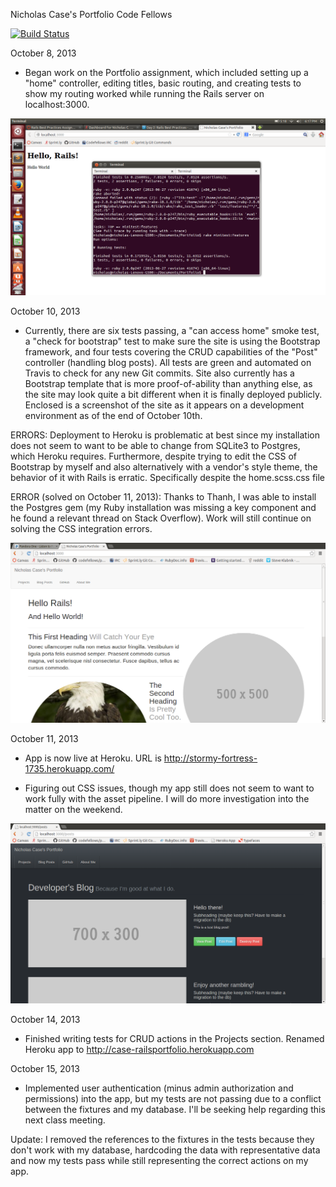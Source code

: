 Nicholas Case's Portfolio
Code Fellows

[![Build Status](https://travis-ci.org/SupahNickie/RailsPortfolio.png?branch=master)](https://travis-ci.org/SupahNickie/RailsPortfolio)

October 8, 2013

- Began work on the Portfolio assignment, which included setting up a "home" controller, editing titles, basic routing, and creating tests to show my routing worked while running the Rails server on localhost:3000.

![Screencap](/public/images/screenshot.png "Screencap of Test Passing")

October 10, 2013

- Currently, there are six tests passing, a "can access home" smoke test, a "check for bootstrap" test to make sure the site is using the Bootstrap framework, and four tests covering the CRUD capabilities of the "Post" controller (handling blog posts). All tests are green and automated on Travis to check for any new Git commits. Site also currently has a Bootstrap template that is more proof-of-ability than anything else, as the site may look quite a bit different when it is finally deployed publicly. Enclosed is a screenshot of the site as it appears on a development environment as of the end of October 10th.

ERRORS: Deployment to Heroku is problematic at best since my installation does not seem to want to be able to change from SQLite3 to Postgres, which Heroku requires. Furthermore, despite trying to edit the CSS of Bootstrap by myself and also alternatively with a vendor's style theme, the behavior of it with Rails is erratic. Specifically despite the home.scss.css file

ERROR (solved on October 11, 2013): Thanks to Thanh, I was able to install the Postgres gem (my Ruby installation was missing a key component and he found a relevant thread on Stack Overflow). Work will still continue on solving the CSS integration errors.

![Screencap](/public/images/screenshot2.png "Screencap of basic Bootstrap site")

October 11, 2013

- App is now live at Heroku. URL is http://stormy-fortress-1735.herokuapp.com/

- Figuring out CSS issues, though my app still does not seem to want to work fully with the asset pipeline. I will do more investigation into the matter on the weekend.

![Screencap](/public/images/screenshot3.png "Screencap of Bootstrap Blog page with new CSS theme")

October 14, 2013

- Finished writing tests for CRUD actions in the Projects section. Renamed Heroku app to http://case-railsportfolio.herokuapp.com

October 15, 2013

- Implemented user authentication (minus admin authorization and permissions) into the app, but my tests are not passing due to a conflict between the fixtures and my database. I'll be seeking help regarding this next class meeting.

Update: I removed the references to the fixtures in the tests because they don't work with my database, hardcoding the data with representative data and now my tests pass while still representing the correct actions on my app.
